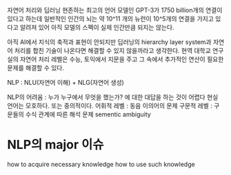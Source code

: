 자연어 처리와 딥러닝
현존하는 최고의 언어 모델인 GPT-3가 1750 billion개의 연결이 있다고 하는데
일반적인 인간의 뇌는 약 10^11 개의 뉴런이 10^5개의 연결을 가지고 있다고 알려져 있어
아직 모델의 스펙이 실제 인간만큼 되지는 않는다.

아직 AI에서 지식의 축적과 표현이 안되지만 딥러닝의 hierarchy layer system과 자연어 처리를 합친 기술이 나온다면
해결할 수 있지 않을까라고 생각한다.
현역 대학교 연구실의 자연어 처리 레벨은 수능, 토익에서 지문을 주고 그 속에서 추가적인 연산이 필요한 문제를 해결할 수 있다.


NLP : NLU(자연어 이해) + NLG(자연어 생성)

NLP의 어려움 : 누가 누구에서 무엇을 했는가? 에 대한 대답을 하는 것이 어렵다
현실 언어는 모호하다. 또는 중의적이다.
어휘적 레벨 : 동음 이의어의 문제
구문적 레벨 : 구문들의 수식 관계에 따른 해석 문제
sementic ambiguity

# NLP의 major 이슈
how to acquire necessary knowledge
how to use such knowledge